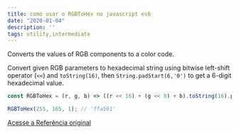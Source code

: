 ```yaml
---
title: como usar o RGBToHex no javascript es6
date: "2020-01-04"
description: ''
tags: utility,intermediate
---
```


Converts the values of RGB components to a color code.

Convert given RGB parameters to hexadecimal string using bitwise left-shift operator (`<<`) and `toString(16)`, then `String.padStart(6,'0')` to get a 6-digit hexadecimal value.

```js
const RGBToHex = (r, g, b) => ((r << 16) + (g << 8) + b).toString(16).padStart(6, '0');
```

```js
RGBToHex(255, 165, 1); // 'ffa501'
```


[Acesse a Referência original](http://github.com/30-seconds/)
